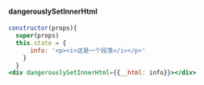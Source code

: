 #### dangerouslySetInnerHtml

```jsx
constructor(props){
  super(props)
  this.state = {
      info: '<p><i>这是一个段落</i></p>'
    }
  }
<div dangerouslySetInnerHtml={{__html: info}}></div>
```

